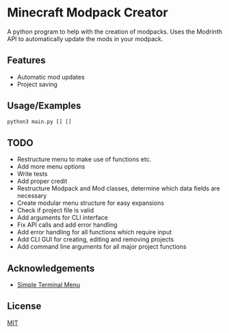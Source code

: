 
# Minecraft Modpack Creator

A python program to help with the creation of modpacks. Uses the Modrinth API to automatically update the mods in your modpack.


## Features

- Automatic mod updates
- Project saving


## Usage/Examples

```python
python3 main.py [] []
```

## TODO
- Restructure menu to make use of functions etc.
- Add more menu options
- Write tests
- Add proper credit
- Restructure Modpack and Mod classes, determine which data fields are necessary
- Create modular menu structure for easy expansions
- Check if project file is valid
- Add arguments for CLI interface
- Fix API calls and add error handling
- Add error handling for all functions which require input
- Add CLI GUI for creating, editing and removing projects
- Add command line arguments for all major project functions

## Acknowledgements

 - [Simple Terminal Menu](https://pypi.org/project/simple-term-menu/)

## License

[MIT](https://choosealicense.com/licenses/mit/)

